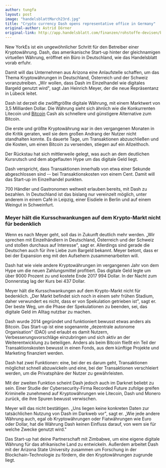 ```yaml
---
author: tungfa
layout: post
image: "handelsblattMarch23rd.jpg"
title: "Crypto currency Dash opens representative office in Germany"
original-author: Astrid Dörner
original-link: http://app.handelsblatt.com/finanzen/rohstoffe-devisen/bitcoin-cash-konkurrent-kryptowaehrung-dash-eroeffnet-repraesentanz-in-deutschland/21099978.html
---
```



New YorkEs ist ein ungewöhnlicher Schritt für den Betreiber einer Kryptowährung. Dash, das amerikanische Start-up hinter der gleichnamigen virtuellen Währung, eröffnet ein Büro in Deutschland, wie das Handelsblatt vorab erfuhr.

Damit will das Unternehmen aus Arizona eine Anlaufstelle schaffen, um das Thema Kryptowährungen in Deutschland, Österreich und der Schweiz voranzutreiben. „Wir wollen, dass Dash im Einzelhandel wie digitales Bargeld genutzt wird", sagt Jan Heinrich Meyer, der die neue Repräsentanz in Lübeck leitet.

Dash ist derzeit die zwölftgrößte digitale Währung, mit einem Marktwert von 3,5 Milliarden Dollar. Die Währung sieht sich ähnlich wie die Konkurrenten Litecoin und [Bitcoin](http://app.handelsblatt.com/themen/bitcoin) Cash als schnellere und günstigere Alternative zum Bitcoin.

Die erste und größte Kryptowährung war in den vergangenen Monaten in die Kritik geraten, weil sie dem großen Andrang der Nutzer nicht standhalten konnte. Es dauerte Tage, um Transaktionen abzuschließen und die Kosten, um einen Bitcoin zu versenden, stiegen auf ein Allzeithoch.

Der Rückstau hat sich mittlerweile gelegt, was auch an dem deutlichen Kursrutsch und dem abgeflauten Hype um das digitale Geld liegt.

Dash verspricht, dass Transaktionen innerhalb von etwa einer Sekunde abgeschlossen sind -- bei Transaktionskosten von einem Cent. Damit will das Start-up im Einzelhandel punkten.

700 Händler und Gastronomen weltweit erlauben bereits, mit Dash zu bezahlen. In Deutschland ist das bislang nur vereinzelt möglich, unter anderem in einem Café in Leipzig, einer Eisdiele in Berlin und auf einem Weingut in Schweinfurt.

### Meyer hält die Kursschwankungen auf dem Krypto-Markt nicht für bedenklich

Wenn es nach Meyer geht, soll das in Zukunft deutlich mehr werden. „Wir sprechen mit Einzelhändlern in Deutschland, Österreich und der Schweiz und stoßen durchaus auf Interesse", sagt er. Allerdings sind gerade die Deutschen auch für ihre Liebe zum Bargeld bekannt. Meyer betont, dass er bei der Expansion eng mit den Aufsehern zusammenarbeiten will.

Dash hat wie viele andere Kryptowährungen im vergangenen Jahr von dem Hype um die neuen Zahlungsmittel profitiert. Das digitale Geld legte um über 9000 Prozent zu und kostete Ende 2017 994 Dollar. In der Nacht zum Donnerstag lag der Kurs bei 437 Dollar.

Meyer hält die Kursschwankungen auf dem Krypto-Markt nicht für bedenklich. „Der Markt befindet sich noch in einem sehr frühen Stadium, daher verwundert es nicht, dass er von Spekulation getrieben ist", sagt er. Der beste Weg, um die Phase der Spekulationen zu beenden, sei, das digitale Geld im Alltag nutzbar zu machen.

Dash wurde 2014 gegründet und funktioniert bewusst etwas anders als Bitcoin. Das Start-up ist eine sogenannte „dezentrale autonome Organisation" (DAO) und erlaubt es damit Nutzern, Verbesserungsvorschläge einzubringen und sich aktiv an der Weiterentwicklung zu beteiligen. Anders als beim Bitcoin fließt ein Teil der Transaktionskosten bewusst in einen Fonds, aus dem künftige Projekte und Marketing finanziert werden.


Dash hat zwei Funktionen: eine, bei der es darum geht, Transaktionen möglichst schnell abzuwickeln und eine, bei der Transaktionen verschleiert werden, um die Privatsphäre der Nutzer zu gewährleisten.

Mit der zweiten Funktion scheint Dash jedoch auch im Darknet beliebt zu sein. Einer Studie der Cybersecurity-Firma Recorded Future zufolge greifen Kriminelle zunehmend auf Kryptowährungen wie Litecoin, Dash und Monero zurück, die ihre Spuren bewusst verwischen.

Meyer will das nicht bestätigen. „Uns liegen keine konkreten Daten zur tatsächlichen Nutzung von Dash im Darkweb vor", sagt er. „Wie jede andere Währung auch, egal ob Kryptowährungen oder Fiatwährungen wie Euro oder Dollar, hat die Währung Dash keinen Einfluss darauf, von wem sie für welche Zwecke genutzt wird."

Das Start-up hat deine Partnerschaft mit Zimbabwe, um eine eigene digitale Währung für das afrikanische Land zu entwickeln. Außerdem arbeitet Dash mit der Arizona State University zusammen um Forschung in der Blockchain-Technologie zu fördern, die den Kryptowährungen zugrunde liegt.
